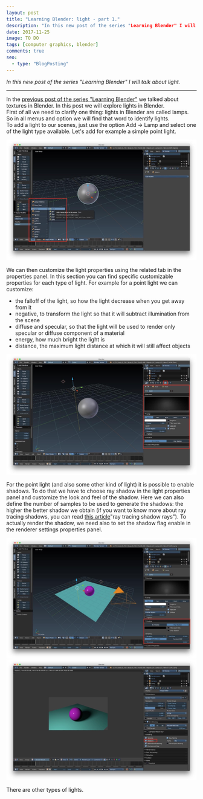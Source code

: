 ```yaml
---
layout: post
title: "Learning Blender: light - part 1."
description: "In this new post of the series "Learning Blender" I will talk about light."
date: 2017-11-25
image: TO DO
tags: [computer graphics, blender]
comments: true
seo:
  - type: "BlogPosting"
---
```


*In this new post of the series "Learning Blender" I will talk about light.*

---

In the [previous post of the series "Learning Blender"](TODO) we talked about textures in Blender. In this post we 
will explore lights in Blender.  
First of all we need to clarify one thing: lights in Blender are called lamps. So in all menus and option we will 
find that word to identify lights.  
To add a light to our scenes, just use the option Add -> Lamp and select one of the light type available.  Let's add 
for example a simple point light. 

![blender add light](/assets/images/posts/blender-add-light.jpg "blender add light")

We can then customize the light properties using the related tab in the properties panel. In this section you can 
find specific customizable properties for each type of light.
For example for a point light we can customize:

* the falloff of the light, so how the light decrease when you get away from it
* negative, to transform the light so that it will subtract illumination from the scene
* diffuse and specular, so that the light will be used to render only specular or diffuse component of a material
* energy, how much bright the light is
* distance, the maximum light distance at which it will still affect objects

![blender properties point light](/assets/images/posts/blender-point-light.jpg "blender point light")

For the point light (and also some other kind of light) it is possible to enable shadows. To do that we have to 
choose ray shadow in the light properties panel and customize the look and feel of the shadow. Here we can also 
define the number of samples to be used to generate the shadows: the higher the better shadow we obtain (if you 
want to know more about ray tracing shadows, you can read [this article](https://www.scratchapixel.com/lessons/3d-basic-rendering/introduction-to-ray-tracing/implementing-the-raytracing-algorithm)"ray tracing shadow rays"). 
To actually render the shadow, we need also to set the shadow flag enable in the renderer settings properties panel.

![blender shadow enable 1](/assets/images/posts/blender-shadow-enable-1.jpg "blender shadow enable 1")
![blender shadow enable 2](/assets/images/posts/blender-shadow-enable-2.jpg "blender shadow enable 2")

There are other types of lights. 

